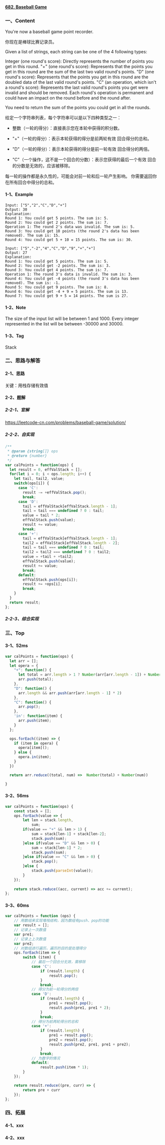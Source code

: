#### [682. Baseball Game](https://leetcode-cn.com/problems/baseball-game/)

### 一、Content

You're now a baseball game point recorder.

你现在是棒球比赛记录员。

Given a list of strings, each string can be one of the 4 following types:

Integer (one round's score): Directly represents the number of points you get in this round.
"+" (one round's score): Represents that the points you get in this round are the sum of the last two valid round's points.
"D" (one round's score): Represents that the points you get in this round are the doubled data of the last valid round's points.
"C" (an operation, which isn't a round's score): Represents the last valid round's points you get were invalid and should be removed.
Each round's operation is permanent and could have an impact on the round before and the round after.

You need to return the sum of the points you could get in all the rounds.

给定一个字符串列表，每个字符串可以是以下四种类型之一：

- 整数（一轮的得分）：直接表示您在本轮中获得的积分数。

- "+"（一轮的得分）：表示本轮获得的得分是前两轮有效 回合得分的总和。
- "D"（一轮的得分）：表示本轮获得的得分是前一轮有效 回合得分的两倍。
- "C"（一个操作，这不是一个回合的分数）：表示您获得的最后一个有效 回合的分数是无效的，应该被移除。

每一轮的操作都是永久性的，可能会对前一轮和后一轮产生影响。
你需要返回你在所有回合中得分的总和。



#### 1-1、Example

```
Input: ["5","2","C","D","+"]
Output: 30
Explanation: 
Round 1: You could get 5 points. The sum is: 5.
Round 2: You could get 2 points. The sum is: 7.
Operation 1: The round 2's data was invalid. The sum is: 5.  
Round 3: You could get 10 points (the round 2's data has been removed). The sum is: 15.
Round 4: You could get 5 + 10 = 15 points. The sum is: 30.

Input: ["5","-2","4","C","D","9","+","+"]
Output: 27
Explanation: 
Round 1: You could get 5 points. The sum is: 5.
Round 2: You could get -2 points. The sum is: 3.
Round 3: You could get 4 points. The sum is: 7.
Operation 1: The round 3's data is invalid. The sum is: 3.  
Round 4: You could get -4 points (the round 3's data has been removed). The sum is: -1.
Round 5: You could get 9 points. The sum is: 8.
Round 6: You could get -4 + 9 = 5 points. The sum is 13.
Round 7: You could get 9 + 5 = 14 points. The sum is 27.
```



#### 1-2、Note

The size of the input list will be between 1 and 1000.
Every integer represented in the list will be between -30000 and 30000.



#### 1-3、Tag

Stack



### 二、思路与解答

#### 2-1、思路

关键：用栈存储有效值



#### 2-2、题解

##### 2-2-1、官解

https://leetcode-cn.com/problems/baseball-game/solution/



##### 2-2-2、自实现

```js
/**
 * @param {string[]} ops
 * @return {number}
 */
var calPoints = function(ops) {
  let result = 0, effValStack = [];
  for(let i = 0; i < ops.length; i++) {
    let tail, tail2, value;
    switch(ops[i]) {
      case 'C':
        result -= +effValStack.pop();
        break;
      case 'D':
        tail = effValStack[effValStack.length - 1];
        tail = tail === undefined ? 0 : tail;
        value = tail * 2;
        effValStack.push(value);
        result += value;
        break;
      case '+':
        tail = effValStack[effValStack.length - 1];
        tail2 = effValStack[effValStack.length - 2];
        tail = tail === undefined ? 0 : tail;
        tail2 = tail2 === undefined ? 0 : tail2;
        value = +tail + +tail2;
        effValStack.push(value);
        result += value;
        break;
      default:
        effValStack.push(ops[i]);
        result += +ops[i];
        break;
    }
  }
  return result;
};
```



##### 2-2-3、综合实现



### 三、Top

#### 3-1、52ms

```js
var calPoints = function(ops) {
  let arr = [];
  let opera = {
    "+": function() {
      let total = arr.length > 1 ? Number(arr[arr.length - 1]) + Number(arr[arr.length -2]): arr[0];
      arr.push(total);
    },
    "D": function() {
      arr.length && arr.push(arr[arr.length - 1] * 2)
    },
    "C": function() {
      arr.pop();
    },
    'in': function(item) {
      arr.push(item);
    }
  };

  ops.forEach((item) => {
    if (item in opera) {
      opera[item]();
    } else {
      opera.in(item);
    }
  })

  return arr.reduce((total, num) =>  Number(total) + Number(num))

}
```



#### 3-2、56ms

```js
var calPoints = function(ops) {
    const stack = [];
    ops.forEach(value => {
        let len = stack.length,
            sum;
        if(value == "+" && len > 1) {
            sum = stack[len-1] + stack[len-2];
            stack.push(sum);
        }else if(value == "D" && len > 0) {
            sum = stack[len-1] * 2;
            stack.push(sum);
        }else if(value == "C" && len > 0) {
            stack.pop();
        }else {
            stack.push(parseInt(value));
        }
    });
    
    return stack.reduce((acc, current) => acc += current);
};
```



#### 3-3、60ms

```js
var calPoints = function (ops) {
    // 用数组来实现堆栈结构，因为数组有push、pop的功能
    var result = [];
    // 记录上一次数值
    var pre1;
    // 记录上上次数值
    var pre2;
    // 对数组进行遍历，遍历的目的是处理得分
    ops.forEach(item => {
        switch (item) {
            // 最后一个回合分无效，需移除
            case 'C':
                if (result.length) {
                    result.pop();
                }
                break;
            // 得分为前一轮得分的两倍
            case 'D':
                if (result.length) {
                    pre1 = result.pop();
                    result.push(pre1, pre1 * 2);
                }
                break;
            // 得分为前两轮得分的总和
            case '+':
                if (result.length) {
                    pre1 = result.pop();
                    pre2 = result.pop();
                    result.push(pre2, pre1, pre1 + pre2);
                }
                break;
            // 为数字的情况
            default:
                result.push(item * 1);
        }
    });

    return result.reduce((pre, curr) => {
        return pre + curr
    });
};
```



### 四、拓展

#### 4-1、xxx

#### 4-2、xxx


